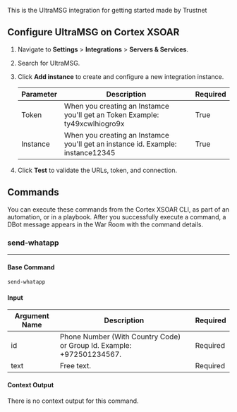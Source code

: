 This is the UltraMSG integration for getting started made by Trustnet
## Configure UltraMSG on Cortex XSOAR

1. Navigate to **Settings** > **Integrations** > **Servers & Services**.
2. Search for UltraMSG.
3. Click **Add instance** to create and configure a new integration instance.

    | **Parameter** | **Description** | **Required** |
    | --- | --- | --- |
    | Token | When you creating an Instamce you'll get an Token Example: ty49xcwlhiogro9x | True |
    | Instance | When you creating an Instamce you'll get an instance id. Example: instance12345 | True |

4. Click **Test** to validate the URLs, token, and connection.
## Commands
You can execute these commands from the Cortex XSOAR CLI, as part of an automation, or in a playbook.
After you successfully execute a command, a DBot message appears in the War Room with the command details.
### send-whatapp
***
 


#### Base Command

`send-whatapp`
#### Input

| **Argument Name** | **Description** | **Required** |
| --- | --- | --- |
| id | Phone Number (With Country Code) or Group Id. Example: +972501234567. | Required | 
| text | Free text. | Required | 


#### Context Output

There is no context output for this command.